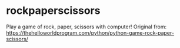 # rockpaperscissors
Play a game of rock, paper, scissors with computer!
Original from: https://thehelloworldprogram.com/python/python-game-rock-paper-scissors/
